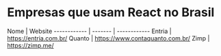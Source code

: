 # Empresas que usam React no Brasil

Nome | Website
------------ | ------- | ------------ 
Entria | https://entria.com.br/
Quanto | https://www.contaquanto.com.br/
Zimp | https://zimp.me/
